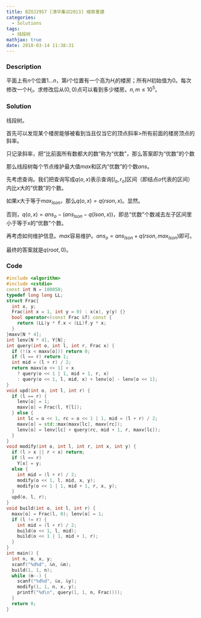 ```yaml
---
title: BZOJ2957 [清华集训2013] 楼房重建
categories:
  - Solutions
tags:
  - 线段树
mathjax: true
date: 2018-03-14 11:38:31
---
```


### Description

平面上有$n$个位置$1\dots n$，第$i$个位置有一个高为$H_i$的楼房；所有$H$初始值为$0$。每次修改一个$H_i$，求修改后从$(0,0)$点可以看到多少楼房。$n,m\leqslant10^5$。

<!--more-->

### Solution

线段树。

首先可以发现某个楼房能够被看到当且仅当它的顶点斜率>所有前面的楼房顶点的斜率。

只记录斜率，把“比前面所有数都大的数”称为“优数”，那么答案即为“优数”的个数

那么线段树每个节点维护最大值$max$和区内“优数”的个数$ans$。

先考虑查询。我们把查询写成$q(o, x)​$表示查询$[l_o,r_o]​$区间（即结点$o​$代表的区间）内比$x​$大的“优数”的个数。

如果$x$大于等于$max_{lson}$，那么$q(o,x)=q(rson, x)$。显然。

否则，$q(o,x)=ans_o - (ans_{lson}-q(lson, x))$，即总“优数”个数减去左子区间里小于等于x的“优数”个数。

再考虑如何维护信息。$max$容易维护。$ans_o=ans_{lson}+q(rson, max_{lson})$即可。

最终的答案就是$q(root, 0)$。


### Code

```cpp
#include <algorithm>
#include <cstdio>
const int N = 100050;
typedef long long LL;
struct Frac{
  int x, y;
  Frac(int x = 1, int y = 0) : x(x), y(y) {}
  bool operator<(const Frac &f) const {
    return (LL)y * f.x < (LL)f.y * x;
  }
}maxv[N * 4];
int lenv[N * 4], Y[N];
int query(int o, int l, int r, Frac x) {
  if (!(x < maxv[o])) return 0;
  if (l == r) return 1;
  int mid = (l + r) / 2;
  return maxv[o << 1] < x
    ? query(o << 1 | 1, mid + 1, r, x)
    : query(o << 1, l, mid, x) + lenv[o] - lenv[o << 1];
}
void upd(int o, int l, int r) {
  if (l == r) {
    lenv[o] = 1;
    maxv[o] = Frac(l, Y[l]);
  } else {
    int lc = o << 1, rc = o << 1 | 1, mid = (l + r) / 2;
    maxv[o] = std::max(maxv[lc], maxv[rc]);
    lenv[o] = lenv[lc] + query(rc, mid + 1, r, maxv[lc]);
  }
}
void modify(int o, int l, int r, int x, int y) {
  if (l > x || r < x) return;
  if (l == r)
    Y[x] = y;
  else {
    int mid = (l + r) / 2;
    modify(o << 1, l, mid, x, y);
    modify(o << 1 | 1, mid + 1, r, x, y);
  }
  upd(o, l, r);
}
void build(int o, int l, int r) {
  maxv[o] = Frac(l, 0); lenv[o] = 1;
  if (l != r) {
    int mid = (l + r) / 2;
    build(o << 1, l, mid);
    build(o << 1 | 1, mid + 1, r);
  }
}
int main() {
  int n, m, x, y;
  scanf("%d%d", &n, &m);
  build(1, 1, n);
  while (m--) {
    scanf("%d%d", &x, &y);
    modify(1, 1, n, x, y);
    printf("%d\n", query(1, 1, n, Frac()));
  }
  return 0;
}
```
